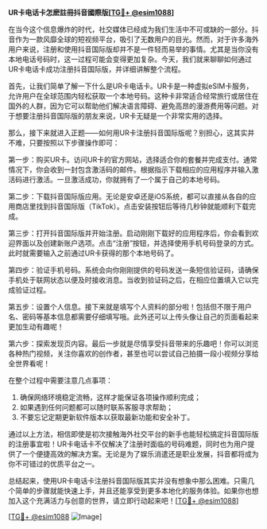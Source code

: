 **UR卡电话卡怎麽註冊抖音國際版[[TG💪+ @esim1088](https://t.me/s/esim1088)]**

在当今这个信息爆炸的时代，社交媒体已经成为我们生活中不可或缺的一部分。抖音作为一款风靡全球的短视频平台，吸引了无数用户的目光。然而，对于许多海外用户来说，注册和使用抖音国际版却并不是一件轻而易举的事情。尤其是当你没有本地电话号码时，这一过程可能会变得更加复杂。今天，我们就来聊聊如何通过UR卡电话卡成功注册抖音国际版，并详细讲解整个流程。

首先，让我们简单了解一下什么是UR卡电话卡。UR卡是一种虚拟eSIM卡服务，允许用户在全球范围内轻松获取一个本地号码。这种卡非常适合经常旅行或居住在国外的人群，因为它可以帮助他们解决语言障碍、避免高昂的漫游费用等问题。对于想要注册抖音国际版的朋友来说，UR卡无疑是一个非常实用的选择。

那么，接下来就进入正题——如何用UR卡注册抖音国际版呢？别担心，这其实并不难，只要按照以下步骤操作即可：

第一步：购买UR卡。访问UR卡的官方网站，选择适合你的套餐并完成支付。通常情况下，你会收到一封包含激活码的邮件。根据指示下载相应的应用程序并输入激活码进行激活。一旦激活成功，你就拥有了一个属于自己的本地号码。

第二步：下载抖音国际版应用。无论是安卓还是iOS系统，都可以直接从各自的应用商店里找到抖音国际版（TikTok）。点击安装按钮后等待几秒钟就能顺利下载完成。

第三步：打开抖音国际版并开始注册。启动刚刚下载好的应用程序后，你会看到欢迎界面以及创建新账户选项。点击“注册”按钮，并选择使用手机号码登录的方式。此时就需要输入之前通过UR卡获得的那个本地号码了。

第四步：验证手机号码。系统会向你刚刚提供的号码发送一条短信验证码，请确保手机处于联网状态以便及时接收消息。当收到验证码之后，在相应位置填入它以完成验证过程。

第五步：设置个人信息。接下来就是填写个人资料的部分啦！包括但不限于用户名、密码等基本信息都需要仔细填写哦。此外还可以上传头像让自己的页面看起来更加生动有趣呢！

第六步：探索发现页内容。最后一步就是尽情享受抖音带来的乐趣吧！你可以浏览各种热门视频，关注你喜欢的创作者，甚至也可以尝试自己拍摄一段小视频分享给全世界看呢！

在整个过程中需要注意几点事项：
1. 确保网络环境稳定流畅，这样才能保证各项操作顺利完成；
2. 如果遇到任何问题都可以随时联系客服寻求帮助；
3. 不要忘记定期更新软件版本以获取最新功能和安全补丁。

通过以上方法，相信即使是初次接触海外社交平台的新手也能轻松搞定抖音国际版的注册事宜啦！UR卡电话卡不仅解决了注册时面临的号码难题，同时也为用户提供了一个便捷高效的解决方案。无论是为了娱乐消遣还是职业发展，抖音都将成为你不可错过的优质平台之一。

总结起来，使用UR卡电话卡注册抖音国际版其实并没有想象中那么困难。只需几个简单的步骤就能快速上手，并且还能享受到更多本地化的服务体验。如果你也想加入这个充满活力与创意的世界，请立即行动起来吧！[[TG💪+ @esim1088](https://t.me/s/esim1088)]

[[TG💪+ @esim1088](https://t.me/s/esim1088) ![Image](https://i.postimg.cc/4NQfJmqS/Snipaste-2025-05-13-00-14-12.png)]